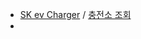 - [SK ev Charger](https://www.skevcharger.com/) / [충전소 조회](https://www.skevcharger.com/uss/umt/hpg/chrstn/chrstnInquirePopup.do#none)
- 
